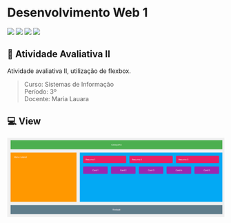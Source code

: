 
# Desenvolvimento Web 1
![](https://img.shields.io/badge/CSS-0078D4?style=for-the-badge&logo=css&logoColor=white)
![](https://img.shields.io/badge/html-ea6a14?style=for-the-badge&logo=html5&logoColor=white)
![](https://img.shields.io/badge/Visual_Studio_Code-0078D4?style=for-the-badge&logo=visual%20studio%20code&logoColor=white)
![](https://img.shields.io/badge/Markdown-000000?style=for-the-badge&logo=markdown&logoColor=white)
<br>

## 🚀 Atividade Avaliativa II
Atividade avaliativa II, utilização de flexbox.

> Curso: Sistemas de Informação <br>
> Período: 3º <Br>
> Docente: Maria Lauara

## 💻 View

<img src="./assets/img/preview.png" alt="Preview">
